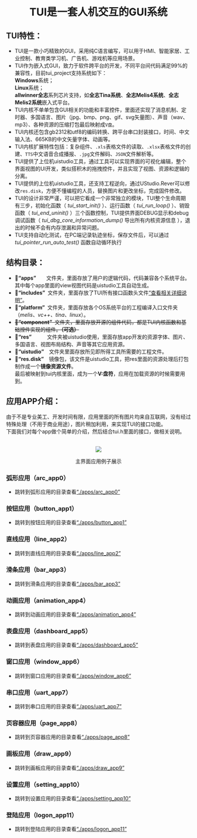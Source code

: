 <h1 align="center"> TUI是一套人机交互的GUI系统 </h1>

## TUI特性：
* TUI是一款小巧精致的GUI，采用纯C语言编写，可以用于HMI、智能家居、工业控制、教育类学习机、广告机、游戏机等应用场景。
* TUI作为嵌入式GUI，致力于软件跨平台的开发，不同平台间代码满足99%的兼容性，目前tui_project支持系统如下：<br>
  **Windows**系统；<br>
  **Linux**系统；<br>
  **allwinner全志**系列芯片支持，如**全志Tina系统**、**全志Melis4系统**、**全志Melis2系统**嵌入式平台。  
* TUI内核不单单包含GUI相关的功能和丰富控件，里面还实现了消息机制、定时器、多国语言、图片（jpg、bmp、png、gif、svg矢量图）、声音（wav、mp3）、各种资源的压缩打包最后映射成`V盘`。
* TUI内核还包含gb2312和utf8的编码转换、跨平台串口封装接口，时间、中文输入法、665KB的中文矢量字体、动画等。
* TUI内核扩展特性包括：复杂组件、`.xls`表格文件的读取、`.xlsx`表格文件的创建、`TTS`中文语音合成播报、`.jpg`文件解码、`JSON`文件解析等。
* TUI提供了上位机uistudio工具，通过工具可以实现界面的可视化编辑，整个界面视图的UI开发，类似搭积木的拖拽控件，并且实现了视图、资源和逻辑的分离。
* TUI提供的上位机uistudio工具，还支持工程逆向，通过UStudio.Rever可以修改`res.disk`，方便不懂编程的人员，替换图片和更改坐标，完成固件修改。
* TUI的设计非常严谨，可以把它看成一个非常独立的模块，TUI整个生命周期有三步，初始化函数（ *tui_start_init()* ）、运行函数（ *tui_run_loop()* ）、销毁函数（ *tui_end_uninit()* ）三个函数控制，TUI提供界面DEBUG显示和debug调试函数（ *tui_dbg_core_information_dump()* 导出所有内核资源信息 ），退出的时候不会有内存泄漏和异常问题。
* TUI支持自动化测试，在PC端记录轨迹坐标，保存文件后，可以通过 *tui_pointer_run_auto_test()* 函数自动循环执行

## 结构目录：
* :file_folder:**“apps”**&ensp;&ensp;&ensp;&ensp;文件夹，里面存放了用户的逻辑代码，代码兼容各个系统平台。其中每个app里面的view视图代码是uistudio工具自动生成。
* :file_folder:**“includes”**&ensp;文件夹，里面存放了TUI所有接口函数头文件[“查看相关详细说明”](./includes/)。
* :file_folder:**“platform”**&ensp;文件夹，里面存放各个OS系统平台的工程编译入口文件夹（*melis、vc++、tina、linux*）。
* ~~:file_folder:**“component”**&ensp;文件夹，里面存放开源的组件代码，都是TUI内核函数和基础控件实现的组件。**（可选）**~~
* :file_folder:**“res”**&ensp;&ensp;&ensp;&ensp;&ensp;&ensp;文件夹被uistudio使用，里面存放app开发的资源字体、图片、多国语言、视图布局结构、声音等其它应用资源。
* :file_folder:**“uistudio”**&ensp;&ensp;文件夹里面存放所见即所得工具所需要的工程文件。
* :handbag:**“res.disk”**&ensp;&ensp;镜像包，该文件是uistudio工具，把res里面的资源处理后打包制作成一个**镜像资源文件**。<br>
                       最后被映射到tui内核里面，成为一个**V:盘符**，应用在加载资源的时候需要用到。

## 应用APP介绍：
由于不是专业美工、开发时间有限，应用里面的所有图片均来自互联网，没有经过特殊处理（不用于商业用途），图片稍加利用，来实现TUI的接口功能。<br>
下面我们对每个app做个简单的介绍，然后结合tui.h里面的接口，做相关说明。<br><br>
<p align="center">
<img src="https://s1.imagehub.cc/images/2022/12/28/3f15a1a7bbcddf7c617666b1728478bf.gif">
</p>
<p align="center">
主界面应用例子展示 
</p>

### 弧形应用（arc_app0）
* 跳转到弧形应用的目录查看[“./apps/arc_app0”](./apps/arc_app0/)
### 按钮应用（button_app1）
* 跳转到按钮应用的目录查看[“./apps/button_app1”](./apps/button_app1/)
### 直线应用（line_app2）
* 跳转到直线应用的目录查看[“./apps/line_app2”](./apps/line_app2/)
### 滑条应用（bar_app3）
* 跳转到滑条应用的目录查看[“./apps/bar_app3”](./apps/bar_app3/)
### 动画应用（animation_app4）
* 跳转到动画应用的目录查看[“./apps/animation_app4”](./apps/animation_app4/)
### 表盘应用（dashboard_app5）
* 跳转到表盘应用的目录查看[“./apps/dashboard_app5”](./apps/dashboard_app5/)
### 窗口应用（window_app6）
* 跳转到窗口应用的目录查看[“./apps/window_app6”](./apps/window_app6/)
### 串口应用（uart_app7）
* 跳转到串口应用的目录查看[“./apps/uart_app7”](./apps/uart_app7/)
### 页容器应用（page_app8）
* 跳转到页容器应用的目录查看[“./apps/page_app8”](./apps/page_app8/)
### 画板应用（draw_app9）
* 跳转到画板应用的目录查看[“./apps/draw_app9”](./apps/draw_app9/)
### 设置应用（setting_app10）
* 跳转到设置应用的目录查看[“./apps/setting_app10”](./apps/setting_app10/)
### 登陆应用（logon_app11）
* 跳转到登陆应用的目录查看[“./apps/logon_app11”](./apps/logon_app11/)
